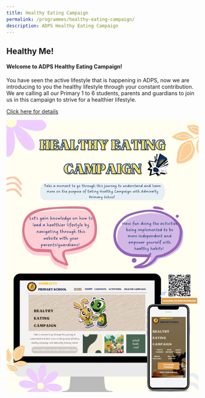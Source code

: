 ```yaml
---
title: Healthy Eating Campaign
permalink: /programmes/healthy-eating-campaign/
description: ADPS Healthy Eating Campaign
---
```

## Healthy Me!

#### Welcome to ADPS Healthy Eating Campaign! 

You have seen the active lifestyle that is happening in ADPS, now we are introducing to you the healthy lifestyle through your constant contribution. We are calling all our Primary 1 to 6 students, parents and guardians to join us in this campaign to strive for a healthier lifestyle.

[Click here for details](https://adps.my.canva.site)

<a href="https://adps.my.canva.site"><img title="ADPS Healthy Eating Campaign" alt="ADPS Healthy Eating Campaign Poster" src="/images/healthy%20eating%20campaign.jpeg"></a>

